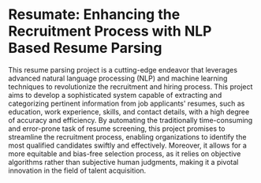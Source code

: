 # Resumate: Enhancing the Recruitment Process with NLP Based Resume Parsing
This resume parsing project is a cutting-edge endeavor that leverages advanced natural language processing (NLP) and machine learning techniques to revolutionize the recruitment and hiring process. This project aims to develop a sophisticated system capable of extracting and categorizing pertinent information from job applicants' resumes, such as education, work experience, skills, and contact details, with a high degree of accuracy and efficiency. By automating the traditionally time-consuming and error-prone task of resume screening, this project promises to streamline the recruitment process, enabling organizations to identify the most qualified candidates swiftly and effectively. Moreover, it allows for a more equitable and bias-free selection process, as it relies on objective algorithms rather than subjective human judgments, making it a pivotal innovation in the field of talent acquisition.
